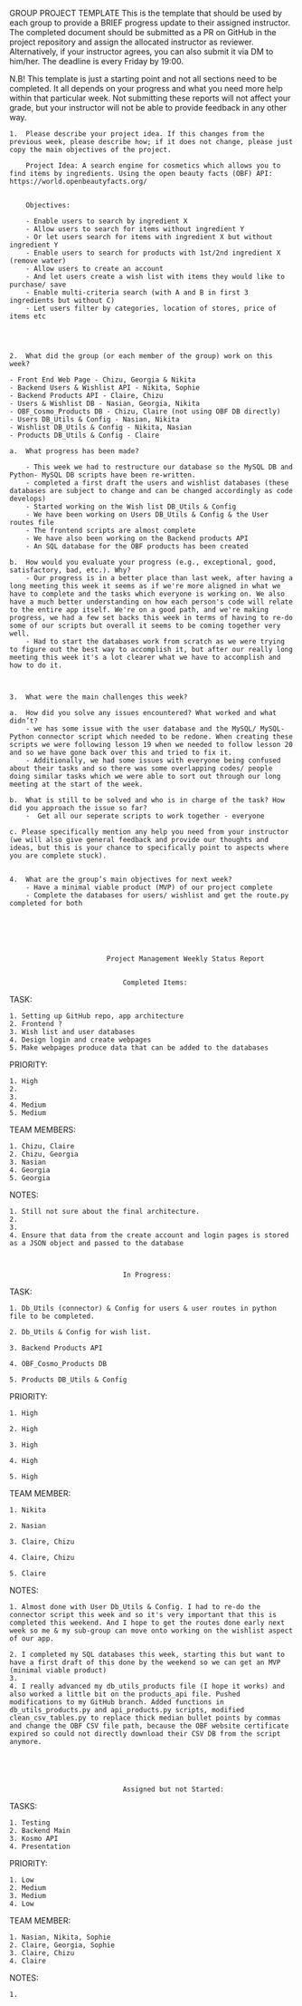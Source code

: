GROUP PROJECT TEMPLATE
This is the template that should be used by each group to provide a BRIEF progress update to their assigned instructor. The completed document should be submitted as a PR on GitHub in the project repository and assign the allocated instructor as reviewer. Alternatively, if your instructor agrees, you can also submit it via DM to him/her. The deadline is every Friday by 19:00. 
	
N.B! This template is just a starting point and not all sections need to be completed. It all depends on your progress and what you need more help within that particular week. Not submitting these reports will not affect your grade, but your instructor will not be able to provide feedback in any other way. 


	1.	Please describe your project idea. If this changes from the previous week, please describe how; if it does not change, please just copy the main objectives of the project. 

		Project Idea: A search engine for cosmetics which allows you to find items by ingredients. Using the open beauty facts (OBF) API: https://world.openbeautyfacts.org/ 


		Objectives: 

		- Enable users to search by ingredient X 
		- Allow users to search for items without ingredient Y
		- Or let users search for items with ingredient X but without ingredient Y
		- Enable users to search for products with 1st/2nd ingredient X (remove water)
		- Allow users to create an account
		- And let users create a wish list with items they would like to purchase/ save
		- Enable multi-criteria search (with A and B in first 3 ingredients but without C)
		- Let users filter by categories, location of stores, price of items etc




	2.	What did the group (or each member of the group) work on this week?

	- Front End Web Page - Chizu, Georgia & Nikita
	- Backend Users & Wishlist API - Nikita, Sophie
	- Backend Products API - Claire, Chizu
	- Users & Wishlist DB - Nasian, Georgia, Nikita
	- OBF_Cosmo_Products DB - Chizu, Claire (not using OBF DB directly)
	- Users DB_Utils & Config - Nasian, Nikita
	- Wishlist DB_Utils & Config - Nikita, Nasian
	- Products DB_Utils & Config - Claire
    
  	a.	What progress has been made? 
    
    	- This week we had to restructure our database so the MySQL DB and Python- MySQL DB scripts have been re-written.
    	- completed a first draft the users and wishlist databases (these databases are subject to change and can be changed accordingly as code develops)
    	- Started working on the Wish list DB_Utils & Config
    	- We have been working on Users DB_Utils & Config & the User routes file
    	- The frontend scripts are almost complete 
    	- We have also been working on the Backend products API
    	- An SQL database for the OBF products has been created 
    
  	b.	How would you evaluate your progress (e.g., exceptional, good, satisfactory, bad, etc.). Why?
    	- Our progress is in a better place than last week, after having a long meeting this week it seems as if we're more aligned in what we have to complete and the tasks which everyone is working on. We also have a much better understanding on how each person's code will relate to the entire app itself. We're on a good path, and we're making progress, we had a few set backs this week in terms of having to re-do some of our scripts but overall it seems to be coming together very well. 
    	- Had to start the databases work from scratch as we were trying to figure out the best way to accomplish it, but after our really long meeting this week it's a lot clearer what we have to accomplish and how to do it.



	3.	What were the main challenges this week? 
	
  	a.	How did you solve any issues encountered? What worked and what didn’t?
  		- we has some issue with the user database and the MySQL/ MySQL-Python connector script which needed to be redone. When creating these scripts we were following lesson 19 when we needed to follow lesson 20 and so we have gone back over this and tried to fix it. 
  		- Additionally, we had some issues with everyone being confused about their tasks and so there was some overlapping codes/ people doing similar tasks which we were able to sort out through our long meeting at the start of the week.

  	b.	What is still to be solved and who is in charge of the task? How did you approach the issue so far? 
  		-  Get all our seperate scripts to work together - everyone
  
  	c. Please specifically mention any help you need from your instructor (we will also give general feedback and provide our thoughts and ideas, but this is your chance to specifically point to aspects where you are complete stuck). 


	4.	What are the group’s main objectives for next week?
  		- Have a minimal viable product (MVP) of our project complete
  		- Complete the databases for users/ wishlist and get the route.py completed for both 






							Project Management Weekly Status Report


								Completed Items:

TASK:

	1. Setting up GitHub repo, app architecture
	2. Frontend ?
	3. Wish list and user databases
	4. Design login and create webpages
	5. Make webpages produce data that can be added to the databases

PRIORITY:

	1. High
	2.
	3.
	4. Medium
	5. Medium

TEAM MEMBERS:

	1. Chizu, Claire
	2. Chizu, Georgia
	3. Nasian
	4. Georgia
	5. Georgia

NOTES:

	1. Still not sure about the final architecture.
	2. 
	3.
	4. Ensure that data from the create account and login pages is stored as a JSON object and passed to the database


				
								In Progress:


TASK:

	1. Db_Utils (connector) & Config for users & user routes in python file to be completed. 

	2. Db_Utils & Config for wish list.
	
	3. Backend Products API 
	
	4. OBF_Cosmo_Products DB 
	
	5. Products DB_Utils & Config


PRIORITY:

	1. High

	2. High
	
	3. High
	
	4. High
	
	5. High


TEAM MEMBER:

	1. Nikita

	2. Nasian
	
	3. Claire, Chizu
	
	4. Claire, Chizu
	
	5. Claire


NOTES:

	1. Almost done with User Db_Utils & Config. I had to re-do the connector script this week and so it's very important that this is completed this weekend. And I hope to get the routes done early next week so me & my sub-group can move onto working on the wishlist aspect of our app. 

	2. I completed my SQL databases this week, starting this but want to have a first draft of this done by the weekend so we can get an MVP (minimal viable product)
	3. 
	4. I really advanced my db_utils_products file (I hope it works) and also worked a little bit on the products_api file. Pushed modifications to my GitHub branch. Added functions in db_utils_products.py and api_products.py scripts, modified clean_csv_tables.py to replace thick median bullet points by commas and change the OBF CSV file path, because the OBF website certificate expired so could not directly download their CSV DB from the script anymore. 





								Assigned but not Started:

TASKS:

	1. Testing 
	2. Backend Main
	3. Kosmo API
	4. Presentation

PRIORITY: 

	1. Low
	2. Medium
	3. Medium
	4. Low

TEAM MEMBER: 

	1. Nasian, Nikita, Sophie
	2. Claire, Georgia, Sophie
	3. Claire, Chizu
	4. Claire

NOTES:

	1.


				
				
